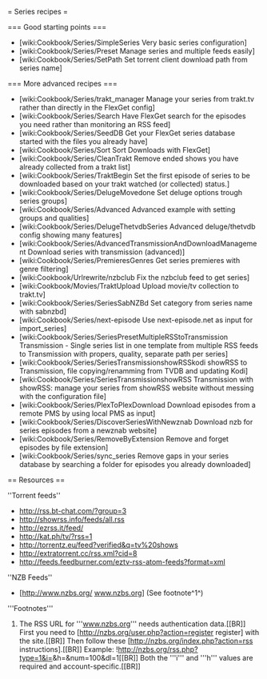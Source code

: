 = Series recipes =

=== Good starting points ===

* [wiki:Cookbook/Series/SimpleSeries Very basic series configuration]
* [wiki:Cookbook/Series/Preset Manage series and multiple feeds easily]
* [wiki:Cookbook/Series/SetPath Set torrent client download path from series name]

=== More advanced recipes ===

* [wiki:Cookbook/Series/trakt_manager Manage your series from trakt.tv rather than directly in the FlexGet config]
* [wiki:Cookbook/Series/Search Have FlexGet search for the episodes you need rather than monitoring an RSS feed]
* [wiki:Cookbook/Series/SeedDB Get your FlexGet series database started with the files you already have]
* [wiki:Cookbook/Series/Sort Sort Downloads with FlexGet]
* [wiki:Cookbook/Series/CleanTrakt Remove ended shows you have already collected from a trakt list]
* [wiki:Cookbook/Series/TraktBegin Set the first episode of series to be downloaded based on your trakt watched (or collected) status.]
* [wiki:Cookbook/Series/DelugeMovedone Set deluge options trough series groups]
* [wiki:Cookbook/Series/Advanced Advanced example with setting groups and qualities]
* [wiki:Cookbook/Series/DelugeThetvdbSeries Advanced deluge/thetvdb config showing many features]
* [wiki:Cookbook/Series/AdvancedTransmissionAndDownloadManagement Download series with transmission (advanced)]
* [wiki:Cookbook/Series/PremieresGenres Get series premieres with genre filtering]
* [wiki:Cookbook/Urlrewrite/nzbclub Fix the nzbclub feed to get series]
* [wiki:Cookbook/Movies/TraktUpload Upload movie/tv collection to trakt.tv]
* [wiki:Cookbook/Series/SeriesSabNZBd Set category from series name with sabnzbd]
* [wiki:Cookbook/Series/next-episode Use next-episode.net as input for import_series]
* [wiki:Cookbook/Series/SeriesPresetMultipleRSStoTransmission Transmission - Single series list in one template from multiple RSS feeds to Transmission with propers, quality, separate path per series]
* [wiki:Cookbook/Series/SeriesTransmissionshowRSSkodi showRSS to Transmission, file copying/renamming from TVDB and updating Kodi]
* [wiki:Cookbook/Series/SeriesTransmissionshowRSS Transmission with showRSS: manage your series from showRSS website without messing with the configuration file]
* [wiki:Cookbook/Series/PlexToPlexDownload Download episodes from a remote PMS by using local PMS as input]
* [wiki:Cookbook/Series/DiscoverSeriesWithNewznab Download nzb for series episodes from a newznab website]
* [wiki:Cookbook/Series/RemoveByExtension Remove and forget episodes by file extension]
* [wiki:Cookbook/Series/sync_series Remove gaps in your series database by searching a folder for episodes you already downloaded]
 
== Resources ==

''Torrent feeds''

 * http://rss.bt-chat.com/?group=3
 * http://showrss.info/feeds/all.rss
 * http://ezrss.it/feed/
 * http://kat.ph/tv/?rss=1
 * http://torrentz.eu/feed?verified&q=tv%20shows
 * http://extratorrent.cc/rss.xml?cid=8
 * http://feeds.feedburner.com/eztv-rss-atom-feeds?format=xml

''NZB Feeds''

 * [http://www.nzbs.org/ www.nzbs.org] (See footnote^1^)

'''Footnotes'''

 1. The RSS URL for '''www.nzbs.org''' needs authentication data.[[BR]]
 First you need to [http://nzbs.org/user.php?action=register register] with the site.[[BR]]
 Then follow these [http://nzbs.org/index.php?action=rss instructions].[[BR]]
 Example: !http://nzbs.org/rss.php?type=1&i=<uid>&h=<hash>&num=100&dl=1[[BR]]
 Both the '''i''' and '''h''' values are required and account-specific.[[BR]] 